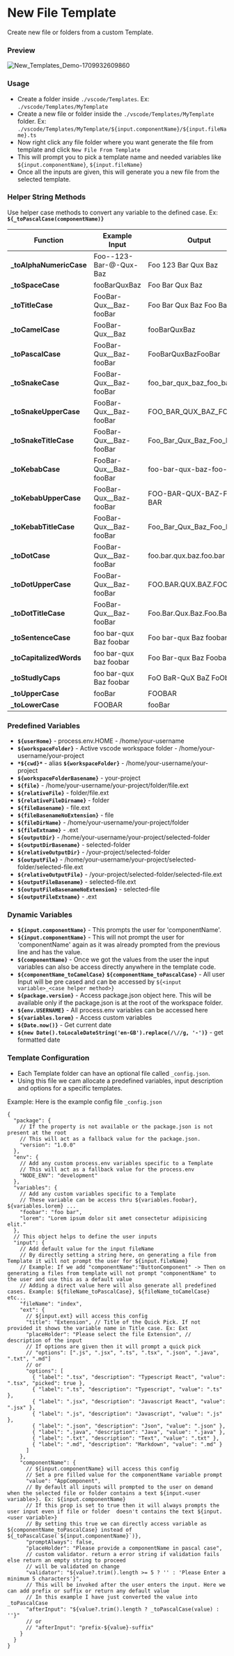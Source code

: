 # New File Template

Create new file or folders from a custom Template.

### Preview

![New_Templates_Demo-1709932609860](https://github.com/R35007/new-file-template-vscode-extension/assets/23217228/3a5beb54-bf48-404c-ad68-b3c88bec77eb)

### Usage

- Create a folder inside `./vscode/Templates`. Ex: `./vscode/Templates/MyTemplate`
- Create a new file or folder inside the `./vscode/Templates/MyTemplate` folder. Ex: `./vscode/Templates/MyTemplate/${input.componentName}/${input.fileName}.ts`
- Now right click any file folder where you want generate the file from template and click `New File From Template`
- This will prompt you to pick a template name and needed variables like `${input.componentName}`, `${input.fileName}`
- Once all the inputs are given, this will generate you a new file from the selected template.

### Helper String Methods

Use helper case methods to convert any variable to the defined case. Ex: **`${_toPascalCase(componentName)}`**

| Function                 | Example Input            | Output                  |
| ------------------------ | ------------------------ | ----------------------- |
| **\_toAlphaNumericCase** | Foo--123-Bar-@-Qux-Baz   | Foo 123 Bar Qux Baz     |
| **\_toSpaceCase**        | fooBarQuxBaz             | Foo Bar Qux Baz         |
| **\_toTitleCase**        | FooBar-Qux\_\_Baz-fooBar | Foo Bar Qux Baz Foo Bar |
| **\_toCamelCase**        | FooBar-Qux\_\_Baz        | fooBarQuxBaz            |
| **\_toPascalCase**       | FooBar-Qux\_\_Baz-fooBar | FooBarQuxBazFooBar      |
| **\_toSnakeCase**        | FooBar-Qux\_\_Baz-fooBar | foo_bar_qux_baz_foo_bar |
| **\_toSnakeUpperCase**   | FooBar-Qux\_\_Baz-fooBar | FOO_BAR_QUX_BAZ_FOO_BAR |
| **\_toSnakeTitleCase**   | FooBar-Qux\_\_Baz-fooBar | Foo_Bar_Qux_Baz_Foo_Bar |
| **\_toKebabCase**        | FooBar-Qux\_\_Baz-fooBar | foo-bar-qux-baz-foo-bar |
| **\_toKebabUpperCase**   | FooBar-Qux\_\_Baz-fooBar | FOO-BAR-QUX-BAZ-FOO-BAR |
| **\_toKebabTitleCase**   | FooBar-Qux\_\_Baz-fooBar | Foo_Bar_Qux_Baz_Foo_Bar |
| **\_toDotCase**          | FooBar-Qux\_\_Baz-fooBar | foo.bar.qux.baz.foo.bar |
| **\_toDotUpperCase**     | FooBar-Qux\_\_Baz-fooBar | FOO.BAR.QUX.BAZ.FOO.BAR |
| **\_toDotTitleCase**     | FooBar-Qux\_\_Baz-fooBar | Foo.Bar.Qux.Baz.Foo.Bar |
| **\_toSentenceCase**     | foo bar-qux Baz foobar   | Foo bar-qux Baz foobar  |
| **\_toCapitalizedWords** | foo bar-qux baz foobar   | Foo Bar-qux Baz Foobar  |
| **\_toStudlyCaps**       | foo bar-qux Baz foobar   | FoO BaR-QuX BaZ FoObAr  |
| **\_toUpperCase**        | fooBar                   | FOOBAR                  |
| **\_toLowerCase**        | FOOBAR                   | fooBar                  |

### Predefined Variables

- **`${userHome}`** - process.env.HOME - /home/your-username
- **`${workspaceFolder}`** - Active vscode workspace folder - /home/your-username/your-project
- **`*${cwd}*`** - alias **`${workspaceFolder}`** - /home/your-username/your-project
- **`${workspaceFolderBasename}`** - your-project
- **`${file}`** - /home/your-username/your-project/folder/file.ext
- **`${relativeFile}`** - folder/file.ext
- **`${relativeFileDirname}`** - folder
- **`${fileBasename}`** - file.ext
- **`${fileBasenameNoExtension}`** - file
- **`${fileDirName}`** - /home/your-username/your-project/folder
- **`${fileExtname}`** - .ext
- **`${outputDir}`** - /home/your-username/your-project/selected-folder
- **`${outputDirBasename}`** - selected-folder
- **`${relativeOutputDir}`** - /your-project/selected-folder
- **`${outputFile}`** - /home/your-username/your-project/selected-folder/selected-file.ext
- **`${relativeOutputFile}`** - /your-project/selected-folder/selected-file.ext
- **`${outputFileBasename}`** - selected-file.ext
- **`${outputFileBasenameNoExtension}`** - selected-file
- **`${outputFileExtname}`** - .ext

### Dynamic Variables

- **`${input.componentName}`** - This prompts the user for 'componentName'.
- **`${input.componentName}`** - This will not prompt the user for 'componentName' again as it was already prompted from the previous line and has the value.
- **`${componentName}`** - Once we got the values from the user the input variables can also be access directly anywhere in the template code.
- **`${componentName_toCamelCase}`** **`${componentName_toPascalCase}`** - All user Input will be pre cased and can be accessed by `${<input variable>_<case helper method>}`
- **`${package.version}`** - Access package.json object here. This will be available only if the package.json is at the root of the workspace folder.
- **`${env.USERNAME}`** - All process.env variables can be accessed here
- **`${variables.lorem}`** - Access custom variables
- **`${Date.now()}`** - Get current date
- **`${new Date().toLocaleDateString('en-GB').replace(/\//g, '-')}`** - get formatted date

### Template Configuration

- Each Template folder can have an optional file called `_config.json`.
- Using this file we cam allocate a predefined variables, input description and options for a specific templates.

Example: Here is the example config file `_config.json`

```jsonc
{
  "package": {
    // If the property is not available or the package.json is not present at the root
    // This will act as a fallback value for the package.json.
    "version": "1.0.0"
  },
  "env": {
    // Add any custom process.env variables specific to a Template
    // This will act as a fallback value for the process.env
    "NODE_ENV": "development"
  },
  "variables": {
    // Add any custom variables specific to a Template
    // These variable can be access thru ${variables.foobar}, ${variables.lorem} ...
    "foobar": "foo bar",
    "lorem": "Lorem ipsum dolor sit amet consectetur adipisicing elit."
  },
  // This object helps to define the user inputs
  "input": {
    // Add default value for the input fileName
    // By directly setting a string here, on generating a file from Template it will not prompt the user for ${input.fileName}
    // Example: If we add "componentName":"ButtonComponent" -> Then on generating a files from template will not prompt "componentName" to the user and use this as a default value
    // Adding a direct value here will also generate all predefined cases. Example: ${fileName_toPascalCase}, ${fileName_toCamelCase} etc...
    "fileName": "index",
    "ext": {
      // ${input.ext} will access this config
      "title": "Extension", // Title of the Quick Pick. If not provided it shows the variable name in Title case. Ex: Ext
      "placeHolder": "Please select the file Extension", // description of the input
      // If options are given then it will prompt a quick pick
      // "options": [".js", ".jsx", ".ts", ".tsx", ".json", ".java", ".txt", ".md"]
      // or
      "options": [
        { "label": ".tsx", "description": "Typescript React", "value": ".tsx", "picked": true },
        { "label": ".ts", "description": "Typescript", "value": ".ts" },
        { "label": ".jsx", "description": "Javascript React", "value": ".jsx" },
        { "label": ".js", "description": "Javascript", "value": ".js" },
        { "label": ".json", "description": "Json", "value": ".json" },
        { "label": ".java", "description": "Java", "value": ".java" },
        { "label": ".txt", "description": "Text", "value": ".txt" },
        { "label": ".md", "description": "Markdown", "value": ".md" }
      ]
    },
    "componentName": {
      // ${input.componentName} will access this config
      // Set a pre filled value for the componentName variable prompt
      "value": "AppComponent",
      // By default all inputs will prompted to the user on demand when the selected file or folder contains a text ${input.<user variable>}. Ex: ${input.componentName}
      // If this prop is set to true then it will always prompts the user input even if file or folder  doesn't contains the text ${input.<user variable>}
      // By setting this true we can directly access variable as ${componentName_toPascalCase} instead of ${_toPascalCase(`${input.componentName}`)},
      "promptAlways": false,
      "placeHolder": "Please provide a componentName in pascal case",
      // custom validator. return a error string if validation fails else return an empty string to proceed
      // will be validated on change
      "validator": "${value?.trim().length >= 5 ? '' : 'Please Enter a minimum 5 characters'}",
      // This will be invoked after the user enters the input. Here we can add prefix or suffix or return any default value
      // In this example I have just converted the value into _toPascalCase
      "afterInput": "${value?.trim().length ? _toPascalCase(value) : ''}"
      // or
      // "afterInput": "prefix-${value}-suffix"
    }
  }
}
```
